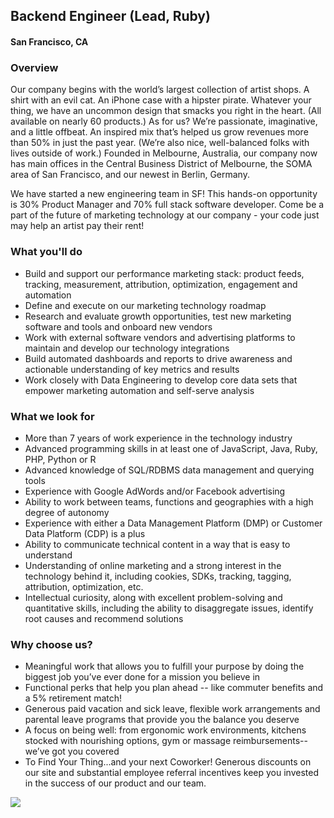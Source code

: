 ## Backend Engineer (Lead, Ruby) 
#### San Francisco, CA

### Overview
Our company begins with the world’s largest collection of artist shops. A shirt with an evil cat. An iPhone case with a hipster pirate. Whatever your thing, we have an uncommon design that smacks you right in the heart. (All available on nearly 60 products.) As for us? We’re passionate, imaginative, and a little offbeat. An inspired mix that’s helped us grow revenues more than 50% in just the past year. (We’re also nice, well-balanced folks with lives outside of work.)  Founded in Melbourne, Australia, our company now has main offices in the Central Business District of Melbourne, the SOMA area of San Francisco, and our newest in Berlin, Germany.  

We have started a new engineering team in SF! This hands-on opportunity is 30% Product Manager and 70% full stack software developer. Come be a part of the future of marketing technology at our company - your code just may help an artist pay their rent!

### What you'll do
+ Build and support our performance marketing stack: product feeds, tracking, measurement, attribution, optimization, engagement and automation
+ Define and execute on our marketing technology roadmap
+ Research and evaluate growth opportunities, test new marketing software and tools and onboard new vendors
+ Work with external software vendors and advertising platforms to maintain and develop our technology integrations
+ Build automated dashboards and reports to drive awareness and actionable understanding of key metrics and results
+ Work closely with Data Engineering to develop core data sets that empower marketing automation and self-serve analysis

### What we look for
+ More than 7 years of work experience in the technology industry
+ Advanced programming skills in at least one of JavaScript, Java, Ruby, PHP, Python or R
+ Advanced knowledge of SQL/RDBMS data management and querying tools
+ Experience with Google AdWords and/or Facebook advertising
+ Ability to work between teams, functions and geographies with a high degree of autonomy
+ Experience with either a Data Management Platform (DMP) or Customer Data Platform (CDP) is a plus
+ Ability to communicate technical content in a way that is easy to understand
+ Understanding of online marketing and a strong interest in the technology behind it, including cookies, SDKs, tracking, tagging, attribution, optimization, etc.
+ Intellectual curiosity, along with excellent problem-solving and quantitative skills, including the ability to disaggregate issues, identify root causes and recommend solutions

### Why choose us?
+ Meaningful work that allows you to fulfill your purpose by doing the biggest job you’ve ever done for a mission you believe in
+ Functional perks that help you plan ahead -- like commuter benefits and a 5% retirement match!
+ Generous paid vacation and sick leave, flexible work arrangements and parental leave programs that provide you the balance you deserve
+ A focus on being well: from ergonomic work environments, kitchens stocked with nourishing options, gym or massage reimbursements--we’ve got you covered
+ To Find Your Thing...and your next Coworker! Generous discounts on our site and substantial employee referral incentives keep you invested in the success of our product and our team.


[<img src='https://dabuttonfactory.com/button.png?t=Apply&f=Calibri-Bold&ts=24&tc=fff&tshs=1&tshc=000&hp=20&vp=8&c=5&bgt=gradient&bgc=3d85c6&ebgc=073763'>](https://letsrockit.co/users/auth/github?job_id=umvkynviymxl-backend-engineer-lead-ruby)
